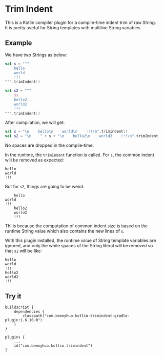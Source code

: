 # Trim Indent

This is a Kotlin compiler plugin for a compile-time indent trim of raw String. It is pretty useful for String templates with multiline String variables.

## Example

We have two Strings as below:

```kotlin
val s = """
    hello
    world
    !!!
""".trimIndent()

val s2 = """
    $s
    hello2
    world2
    !!!
""".trimIndent()
```

After compilation, we will get:

```kotlin
val s = "\n    hello\n    world\n    !!!\n".trimIndent()
val s2 = "\n    " + s + "\n    hello2\n    world2    !!!\n".trimIndent()
```

No spaces are dropped in the compile-time.

In the runtime, the `trimIndent` function is called. For `s`, the common indent will be removed as expected:

```
hello
world
!!!
```

But for `s2`, things are going to be weird.

```
    hello
world
!!!
    hello2
    world2
    !!!
```

Thi is because the computation of common indent size is based on the runtime String value which also contains the new lines of `s`.

With this plugin installed, the runtime value of String template variables are ignored, and only the white spaces of the String literal will be removed so that `s2` will be like:

```
hello
world
!!!
hello2
world2
!!!
```

## Try it

```
buildscript {
    dependencies {
        classpath("com.bennyhuo.kotlin:trimindent-gradle-plugin:1.6.10.0")
    }
}

plugins {
    ...
    id("com.bennyhuo.kotlin.trimindent")
}
```